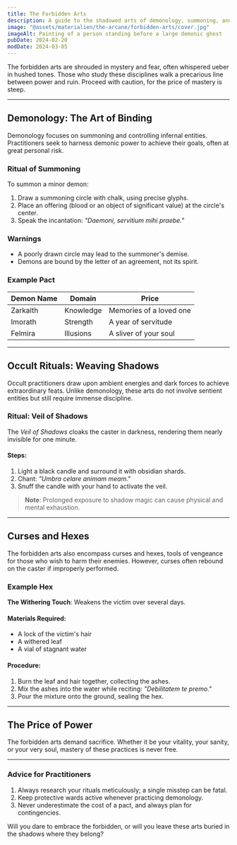 ```yaml
---
title: The Forbidden Arts
description: A guide to the shadowed arts of demonology, summoning, and occult rituals for those who dare tread the dangerous path
image: "@assets/materialien/the-arcane/forbidden-arts/cover.jpg"
imageAlt: Painting of a person standing before a large demonic ghost
pubDate: 2024-02-20
modDate: 2024-03-05
---
```


The forbidden arts are shrouded in mystery and fear, often whispered ueber in hushed tones. Those who study these disciplines walk a precarious line between power and ruin. Proceed with caution, for the price of mastery is steep.

---

## Demonology: The Art of Binding

Demonology focuses on summoning and controlling infernal entities. Practitioners seek to harness demonic power to achieve their goals, often at great personal risk.

### Ritual of Summoning

To summon a minor demon:

1. Draw a summoning circle with chalk, using precise glyphs.
2. Place an offering (blood or an object of significant value) at the circle's center.
3. Speak the incantation: _"Daemoni, servitium mihi praebe."_

### Warnings

- A poorly drawn circle may lead to the summoner's demise.
- Demons are bound by the letter of an agreement, not its spirit.

### Example Pact

| **Demon Name** | **Domain** | **Price**               |
| -------------- | ---------- | ----------------------- |
| Zarkalth       | Knowledge  | Memories of a loved one |
| Imorath        | Strength   | A year of servitude     |
| Felmira        | Illusions  | A sliver of your soul   |

---

## Occult Rituals: Weaving Shadows

Occult practitioners draw upon ambient energies and dark forces to achieve extraordinary feats. Unlike demonology, these arts do not involve sentient entities but still require immense discipline.

### Ritual: Veil of Shadows

The _Veil of Shadows_ cloaks the caster in darkness, rendering them nearly invisible for one minute.

#### Steps:

1. Light a black candle and surround it with obsidian shards.
2. Chant: _"Umbra celare animam meam."_
3. Snuff the candle with your hand to activate the veil.

> **Note**: Prolonged exposure to shadow magic can cause physical and mental exhaustion.

---

## Curses and Hexes

The forbidden arts also encompass curses and hexes, tools of vengeance for those who wish to harm their enemies. However, curses often rebound on the caster if improperly performed.

### Example Hex

**The Withering Touch**: Weakens the victim over several days.

#### Materials Required:

- A lock of the victim's hair
- A withered leaf
- A vial of stagnant water

#### Procedure:

1. Burn the leaf and hair together, collecting the ashes.
2. Mix the ashes into the water while reciting: _"Debilitatem te premo."_
3. Pour the mixture onto the ground, sealing the hex.

---

## The Price of Power

The forbidden arts demand sacrifice. Whether it be your vitality, your sanity, or your very soul, mastery of these practices is never free.

---

### Advice for Practitioners

1. Always research your rituals meticulously; a single misstep can be fatal.
2. Keep protective wards active whenever practicing demonology.
3. Never underestimate the cost of a pact, and always plan for contingencies.

Will you dare to embrace the forbidden, or will you leave these arts buried in the shadows where they belong?
